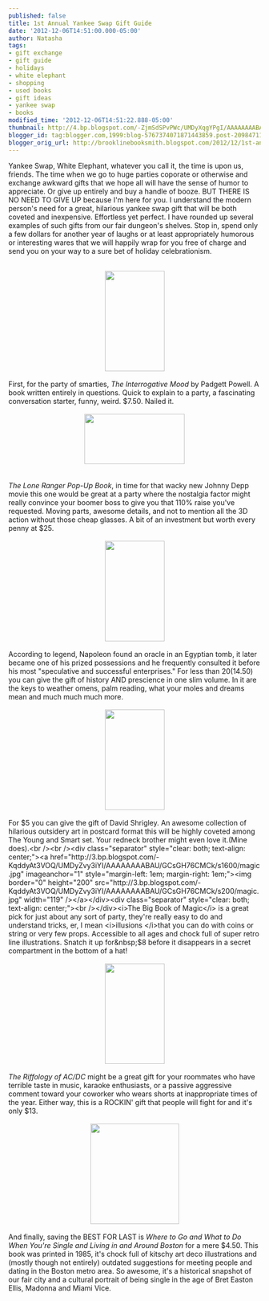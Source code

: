 ```yaml
---
published: false
title: 1st Annual Yankee Swap Gift Guide
date: '2012-12-06T14:51:00.000-05:00'
author: Natasha
tags:
- gift exchange
- gift guide
- holidays
- white elephant
- shopping
- used books
- gift ideas
- yankee swap
- books
modified_time: '2012-12-06T14:51:22.888-05:00'
thumbnail: http://4.bp.blogspot.com/-ZjmSdSPvPWc/UMDyXqgYPgI/AAAAAAAABAE/fXUvUiXXOu0/s72-c/interrogative.jpg
blogger_id: tag:blogger.com,1999:blog-5767374071871443859.post-209847117204686103
blogger_orig_url: http://brooklinebooksmith.blogspot.com/2012/12/1st-annual-yankee-swap-gift-guide.html
---
```


Yankee Swap, White Elephant, whatever you call it, the time is upon us, friends. The time when we go to huge parties coporate or otherwise and exchange awkward gifts that we hope all will have the sense of humor to appreciate. Or give up entirely and buy a handle of booze. BUT THERE IS NO NEED TO GIVE UP because I'm here for you. I understand the modern person's need for a great, hilarious yankee swap gift that will be both coveted and inexpensive. Effortless yet perfect. I have rounded up several examples of such gifts from our fair dungeon's shelves. Stop in, spend only a few dollars for another year of laughs or at least appropriately humorous or interesting wares that we will happily wrap for you free of charge and send you on your way to a sure bet of holiday celebrationism.<br /><br /><div class="separator" style="clear: both; text-align: center;"><a href="http://4.bp.blogspot.com/-ZjmSdSPvPWc/UMDyXqgYPgI/AAAAAAAABAE/fXUvUiXXOu0/s1600/interrogative.jpg" imageanchor="1" style="margin-left: 1em; margin-right: 1em;"><img border="0" height="200" src="http://4.bp.blogspot.com/-ZjmSdSPvPWc/UMDyXqgYPgI/AAAAAAAABAE/fXUvUiXXOu0/s200/interrogative.jpg" width="119" /></a></div><div class="separator" style="clear: both; text-align: center;"><br /></div>First, for the party of smarties, <i>The Interrogative Mood</i> by Padgett Powell. A book written entirely in questions. Quick to explain to a party, a fascinating conversation starter, funny, weird. $7.50. Nailed it.<br /><br /><div class="separator" style="clear: both; text-align: center;"><a href="http://1.bp.blogspot.com/-TSR9qKJYhnA/UMDyYCmeqnI/AAAAAAAABAM/aqxe9_r33I0/s1600/loneranger.jpg" imageanchor="1" style="margin-left: 1em; margin-right: 1em;"><img border="0" height="100" src="http://1.bp.blogspot.com/-TSR9qKJYhnA/UMDyYCmeqnI/AAAAAAAABAM/aqxe9_r33I0/s200/loneranger.jpg" width="200" /></a></div><i></i><br /><i><i><br /></i></i><i>The Lone Ranger Pop-Up Book</i>, in time for that wacky new Johnny Depp movie this one would be great at a party where the nostalgia factor might really convince your boomer boss to give you that 110% raise you've requested. Moving parts, awesome details, and not to mention all the 3D action without those cheap glasses. A bit of an investment but worth every penny at $25.<br /><br /><div class="separator" style="clear: both; text-align: center;"><a href="http://3.bp.blogspot.com/-QaJqRWShmnY/UMDyWJbcEXI/AAAAAAAAA_8/CCQB5eAIS-E/s1600/napoleon.jpg" imageanchor="1" style="margin-left: 1em; margin-right: 1em;"><img border="0" height="200" src="http://3.bp.blogspot.com/-QaJqRWShmnY/UMDyWJbcEXI/AAAAAAAAA_8/CCQB5eAIS-E/s200/napoleon.jpg" width="119" /></a></div><div class="separator" style="clear: both; text-align: center;"><br /></div>According to legend, Napoleon found an oracle in an Egyptian tomb, it later became one of his prized possessions and he frequently consulted it before his most "speculative and successful enterprises." For less than $20 ($14.50) you can give the gift of history AND prescience in one slim volume. In it are the keys to weather omens, palm reading, what your moles and dreams mean and much much much more.<br /><br /><div class="separator" style="clear: both; text-align: center;"><a href="http://4.bp.blogspot.com/-KyybknTnJok/UMDyBQCMfBI/AAAAAAAAA_0/LUVOGtFzk7s/s1600/shrigley.jpg" imageanchor="1" style="margin-left: 1em; margin-right: 1em;"><img border="0" height="200" src="http://4.bp.blogspot.com/-KyybknTnJok/UMDyBQCMfBI/AAAAAAAAA_0/LUVOGtFzk7s/s200/shrigley.jpg" width="119" /></a></div><div class="separator" style="clear: both; text-align: center;"><br /></div>For $5 you can give the gift of David Shrigley. An awesome collection of hilarious outsidery art in postcard format this will be highly coveted among The Young and Smart set. Your redneck brother might even love it.(Mine does).<br /><br /><div class="separator" style="clear: both; text-align: center;"><a href="http://3.bp.blogspot.com/-KqddyAt3VOQ/UMDyZvy3iYI/AAAAAAAABAU/GCsGH76CMCk/s1600/magic.jpg" imageanchor="1" style="margin-left: 1em; margin-right: 1em;"><img border="0" height="200" src="http://3.bp.blogspot.com/-KqddyAt3VOQ/UMDyZvy3iYI/AAAAAAAABAU/GCsGH76CMCk/s200/magic.jpg" width="119" /></a></div><div class="separator" style="clear: both; text-align: center;"><br /></div><i>The Big Book of Magic</i> is a great pick for just about any sort of party, they're really easy to do and understand tricks, er, I mean <i>illusions </i>that you can do with coins or string or very few props. Accessible to all ages and chock full of super retro line illustrations. Snatch it up for&nbsp;$8 before it disappears in a secret compartment in the bottom of a hat!<br /><br /><div class="separator" style="clear: both; text-align: center;"><a href="http://1.bp.blogspot.com/-4NtuTjRPK1U/UMD1S7DZ-5I/AAAAAAAABA0/fSfq7A22-nE/s1600/acdc.jpg" imageanchor="1" style="margin-left: 1em; margin-right: 1em;"><img border="0" height="200" src="http://1.bp.blogspot.com/-4NtuTjRPK1U/UMD1S7DZ-5I/AAAAAAAABA0/fSfq7A22-nE/s200/acdc.jpg" width="119" /></a></div><br /><i>The Riffology of AC/DC</i> might be a great gift for your roommates who have terrible taste in music, karaoke enthusiasts, or a passive aggressive comment toward your coworker who wears shorts at inappropriate times of the year. Either way, this is a ROCKIN' gift that people will fight for and it's only $13.<br /><br /><div class="separator" style="clear: both; text-align: center;"></div><div class="separator" style="clear: both; text-align: center;"><a href="http://4.bp.blogspot.com/-plUJ1VbZyj0/UMD1tWX19wI/AAAAAAAABBI/iQZrpQ__NtQ/s1600/single1.jpg" imageanchor="1" style="margin-left: 1em; margin-right: 1em;"><img border="0" height="200" src="http://4.bp.blogspot.com/-plUJ1VbZyj0/UMD1tWX19wI/AAAAAAAABBI/iQZrpQ__NtQ/s200/single1.jpg" width="177" /></a></div><div class="separator" style="clear: both; text-align: center;"><br /></div>And finally, saving the BEST FOR LAST is <i>Where to Go and What to Do When You're Single and Living in and Around Boston</i> for a mere $4.50. This book was printed in 1985, it's chock full of kitschy art deco illustrations and (mostly though not entirely) outdated suggestions for meeting people and dating in the Boston metro area. So awesome, it's a historical snapshot of our fair city and a cultural portrait of being single in the age of Bret Easton Ellis, Madonna and Miami Vice.<br /><br /><br />